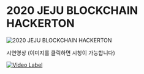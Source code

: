 # 2020 JEJU BLOCKCHAIN HACKERTON


![2020 JEJU BLOCKCHAIN HACKERTON](https://i.imgur.com/acAJCe0.jpg)  


시연영상 (이미지를 클릭하면 시청이 가능합니다)

[![Video Label](https://github.com/Soohan-Park/2020_JEJU_BLOCKCHAIN_HACKERTON/blob/master/Documents/video_thumbnail.png)](https://www.youtube.com/watch?v=BJ1Z5ITHXS0&feature=youtu.be)

